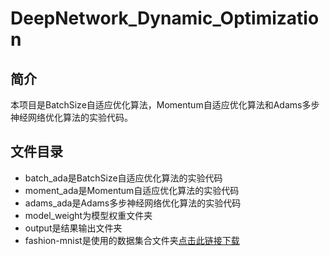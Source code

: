 # DeepNetwork_Dynamic_Optimization

## 简介

 本项目是BatchSize自适应优化算法，Momentum自适应优化算法和Adams多步神经网络优化算法的实验代码。

## 文件目录

- batch_ada是BatchSize自适应优化算法的实验代码
- moment_ada是Momentum自适应优化算法的实验代码
- adams_ada是Adams多步神经网络优化算法的实验代码
- model_weight为模型权重文件夹
- output是结果输出文件夹
- fashion-mnist是使用的数据集合文件夹[点击此链接下载](https://github.com/zalandoresearch/fashion-mnist)
